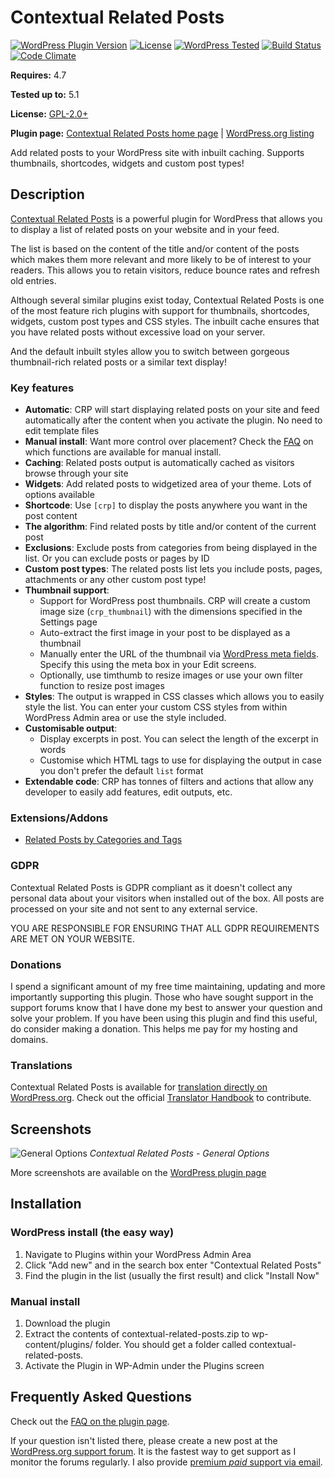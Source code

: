 # Contextual Related Posts

[![WordPress Plugin Version](https://img.shields.io/wordpress/plugin/v/contextual-related-posts.svg?style=flat-square)](https://wordpress.org/plugins/contextual-related-posts/)
[![License](https://img.shields.io/badge/license-GPL_v2%2B-orange.svg?style=flat-square)](http://opensource.org/licenses/GPL-2.0)
[![WordPress Tested](https://img.shields.io/wordpress/v/contextual-related-posts.svg?style=flat-square)](https://wordpress.org/plugins/contextual-related-posts/)
[![Build Status](https://travis-ci.org/WebberZone/contextual-related-posts.svg?branch=master)](https://travis-ci.org/WebberZone/contextual-related-posts)
[![Code Climate](https://codeclimate.com/github/WebberZone/contextual-related-posts/badges/gpa.svg)](https://codeclimate.com/github/WebberZone/contextual-related-posts)

__Requires:__ 4.7

__Tested up to:__ 5.1

__License:__ [GPL-2.0+](http://www.gnu.org/licenses/gpl-2.0.html)

__Plugin page:__ [Contextual Related Posts home page](https://webberzone.com/plugins/contextual-related-posts/) | [WordPress.org listing](https://wordpress.org/plugins/contextual-related-posts/)

Add related posts to your WordPress site with inbuilt caching. Supports thumbnails, shortcodes, widgets and custom post types!

## Description

[Contextual Related Posts](https://webberzone.com/plugins/contextual-related-posts/) is a powerful plugin for WordPress that allows you to display a list of related posts on your website and in your feed.

The list is based on the content of the title and/or content of the posts which makes them more relevant and more likely to be of interest to your readers. This allows you to retain visitors, reduce bounce rates and refresh old entries.

Although several similar plugins exist today, Contextual Related Posts is one of the most feature rich plugins with support for thumbnails, shortcodes, widgets, custom post types and CSS styles. The inbuilt cache ensures that you have related posts without excessive load on your server.

And the default inbuilt styles allow you to switch between gorgeous thumbnail-rich related posts or a similar text display!

### Key features

* **Automatic**: CRP will start displaying related posts on your site and feed automatically after the content when you activate the plugin. No need to edit template files
* **Manual install**: Want more control over placement? Check the [FAQ](https://wordpress.org/extend/plugins/contextual-related-posts/faq/) on which functions are available for manual install.
* **Caching**: Related posts output is automatically cached as visitors browse through your site
* **Widgets**: Add related posts to widgetized area of your theme. Lots of options available
* **Shortcode**: Use `[crp]` to display the posts anywhere you want in the post content
* **The algorithm**: Find related posts by title and/or content of the current post
* **Exclusions**: Exclude posts from categories from being displayed in the list. Or you can exclude posts or pages by ID
* **Custom post types**: The related posts list lets you include posts, pages, attachments or any other custom post type!
* **Thumbnail support**:
  * Support for WordPress post thumbnails. CRP will create a custom image size (`crp_thumbnail`) with the dimensions specified in the Settings page
  * Auto-extract the first image in your post to be displayed as a thumbnail
  * Manually enter the URL of the thumbnail via [WordPress meta fields](http://codex.wordpress.org/Custom_Fields). Specify this using the meta box in your Edit screens.
  * Optionally, use timthumb to resize images or use your own filter function to resize post images
* **Styles**: The output is wrapped in CSS classes which allows you to easily style the list. You can enter your custom CSS styles from within WordPress Admin area or use the style included.
* **Customisable output**:
  * Display excerpts in post. You can select the length of the excerpt in words
  * Customise which HTML tags to use for displaying the output in case you don't prefer the default `list` format
* **Extendable code**: CRP has tonnes of filters and actions that allow any developer to easily add features, edit outputs, etc.

### Extensions/Addons

* [Related Posts by Categories and Tags](https://webberzone.com/downloads/crp-taxonomy/)

### GDPR

Contextual Related Posts is GDPR compliant as it doesn't collect any personal data about your visitors when installed out of the box. All posts are processed on your site and not sent to any external service.

YOU ARE RESPONSIBLE FOR ENSURING THAT ALL GDPR REQUIREMENTS ARE MET ON YOUR WEBSITE.

### Donations

I spend a significant amount of my free time maintaining, updating and more importantly supporting this plugin. Those who have sought support in the support forums know that I have done my best to answer your question and solve your problem.
If you have been using this plugin and find this useful, do consider making a donation. This helps me pay for my hosting and domains.

### Translations

Contextual Related Posts is available for [translation directly on WordPress.org](https://translate.wordpress.org/projects/wp-plugins/contextual-related-posts). Check out the official [Translator Handbook](https://make.wordpress.org/polyglots/handbook/rosetta/theme-plugin-directories/) to contribute.

## Screenshots

![General Options](https://raw.github.com/WebberZone/contextual-related-posts/master/wporg-assets/screenshot-1.png)
*Contextual Related Posts - General Options*

More screenshots are available on the [WordPress plugin page](https://wordpress.org/plugins/contextual-related-posts/screenshots/)

## Installation

### WordPress install (the easy way)

1. Navigate to Plugins within your WordPress Admin Area
2. Click "Add new" and in the search box enter "Contextual Related Posts"
3. Find the plugin in the list (usually the first result) and click "Install Now"

### Manual install

1. Download the plugin
2. Extract the contents of contextual-related-posts.zip to wp-content/plugins/ folder. You should get a folder called contextual-related-posts.
3. Activate the Plugin in WP-Admin under the Plugins screen

## Frequently Asked Questions

Check out the [FAQ on the plugin page](https://wordpress.org/plugins/contextual-related-posts/faq/).

If your question isn't listed there, please create a new post at the [WordPress.org support forum](https://wordpress.org/support/plugin/contextual-related-posts). It is the fastest way to get support as I monitor the forums regularly. I also provide [premium *paid* support via email](https://webberzone.com/support/).

